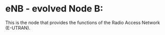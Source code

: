# eNB - evolved Node B:

This is the node that provides the functions of the Radio Access Network (E-UTRAN).



